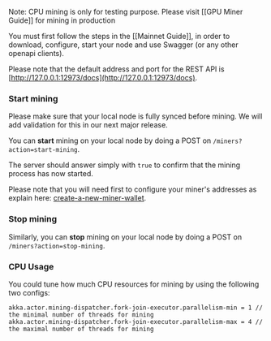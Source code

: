 Note: CPU mining is only for testing purpose. Please visit [[GPU Miner Guide]] for mining in production

You must first follow the steps in the [[Mainnet Guide]], in order to download, configure, start your node and use Swagger (or any other openapi clients).

Please note that the default address and port for the REST API is [http://127.0.0.1:12973/docs](http://127.0.0.1:12973/docs).

### Start mining

Please make sure that your local node is fully synced before mining. We will add validation for this in our next major release.

You can **start** mining on your local node by doing a POST on `/miners?action=start-mining`.

The server should answer simply with `true` to confirm that the mining process has now started.

Please note that you will need first to configure your miner's addresses as explain here: [create-a-new-miner-wallet](https://github.com/alephium/alephium/wiki/GPU-Miner-Guide#create-a-new-miner-wallet).

### Stop mining

Similarly, you can **stop** mining on your local node by doing a POST on `/miners?action=stop-mining`.

### CPU Usage

You could tune how much CPU resources for mining by using the following two configs:

    akka.actor.mining-dispatcher.fork-join-executor.parallelism-min = 1 // the minimal number of threads for mining
    akka.actor.mining-dispatcher.fork-join-executor.parallelism-max = 4 // the maximal number of threads for mining
